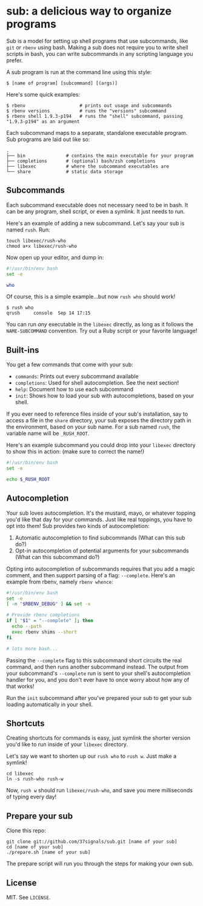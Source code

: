 # sub: a delicious way to organize programs

Sub is a model for setting up shell programs that use subcommands, like `git` or `rbenv` using bash. Making a sub does not require you to write shell scripts in bash, you can write subcommands in any scripting language you prefer.

A sub program is run at the command line using this style:

    $ [name of program] [subcommand] [(args)]

Here's some quick examples:

    $ rbenv                    # prints out usage and subcommands
    $ rbenv versions           # runs the "versions" subcommand
    $ rbenv shell 1.9.3-p194   # runs the "shell" subcommand, passing "1.9.3-p194" as an argument

Each subcommand maps to a separate, standalone executable program. Sub programs are laid out like so:

    .
    ├── bin               # contains the main executable for your program
    ├── completions       # (optional) bash/zsh completions
    ├── libexec           # where the subcommand executables are
    └── share             # static data storage

## Subcommands

Each subcommand executable does not necessary need to be in bash. It can be any program, shell script, or even a symlink. It just needs to run.

Here's an example of adding a new subcommand. Let's say your sub is named `rush`. Run:

    touch libexec/rush-who
    chmod a+x libexec/rush-who

Now open up your editor, and dump in:

``` bash
#!/usr/bin/env bash
set -e

who
```

Of course, this is a simple example...but now `rush who` should work!

    $ rush who
    qrush     console  Sep 14 17:15 

You can run *any* executable in the `libexec` directly, as long as it follows the `NAME-SUBCOMMAND` convention. Try out a Ruby script or your favorite language!

## Built-ins

You get a few commands that come with your sub:

* `commands`: Prints out every subcommand available
* `completions`: Used for shell autocompletion. See the next section!
* `help`: Document how to use each subcommand
* `init`: Shows how to load your sub with autocompletions, based on your shell.

If you ever need to reference files inside of your sub's installation, say to access a file in the `share` directory, your sub exposes the directory path in the environment, based on your sub name. For a sub named `rush`, the variable name will be `_RUSH_ROOT`.

Here's an example subcommand you could drop into your `libexec` directory to show this in action: (make sure to correct the name!)

``` bash
#!/usr/bin/env bash
set -e

echo $_RUSH_ROOT
```

## Autocompletion

Your sub loves autocompletion. It's the mustard, mayo, or whatever topping you'd like that day for your commands. Just like real toppings, you have to opt into them! Sub provides two kinds of autocompletion:

1. Automatic autocompletion to find subcommands (What can this sub do?)
2. Opt-in autocompletion of potential arguments for your subcommands (What can this subcommand do?)

Opting into autocompletion of subcommands requires that you add a magic comment, and then support parsing of a flag: `--complete`. Here's an example from rbenv, namely `rbenv whence`:

``` bash
#!/usr/bin/env bash
set -e
[ -n "$RBENV_DEBUG" ] && set -x

# Provide rbenv completions
if [ "$1" = "--complete" ]; then
  echo --path
  exec rbenv shims --short
fi

# lots more bash...
```

Passing the `--complete` flag to this subcommand short circuits the real command, and then runs another subcommand instead. The output from your subcommand's `--complete` run is sent to your shell's autocompletion handler for you, and you don't ever have to once worry about how any of that works!

Run the `init` subcommand after you've prepared your sub to get your sub loading automatically in your shell.

## Shortcuts

Creating shortcuts for commands is easy, just symlink the shorter version you'd like to run inside of your `libexec` directory.

Let's say we want to shorten up our `rush who` to `rush w`. Just make a symlink!

    cd libexec
    ln -s rush-who rush-w

Now, `rush w` should run `libexec/rush-who`, and save you mere milliseconds of typing every day!

## Prepare your sub

Clone this repo:

    git clone git://github.com/37signals/sub.git [name of your sub]
    cd [name of your sub]
    ./prepare.sh [name of your sub]

The prepare script will run you through the steps for making your own sub.

## License

MIT. See `LICENSE`.
